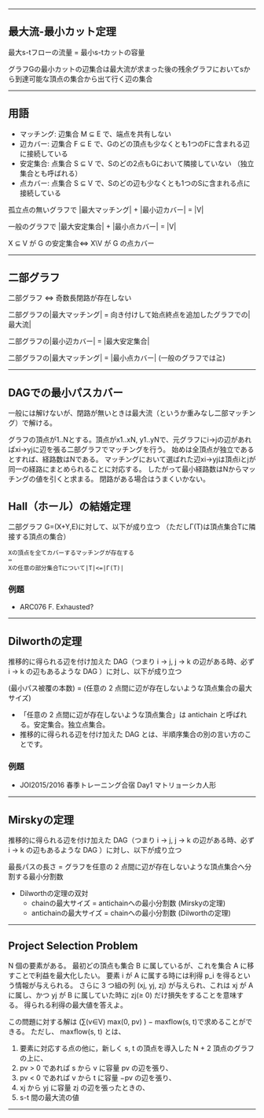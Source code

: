 
--------
## 最大流-最小カット定理

最大s-tフローの流量 = 最小s-tカットの容量

グラフGの最小カットの辺集合は最大流が求まった後の残余グラフにおいてsから到達可能な頂点の集合から出て行く辺の集合

--------

## 用語

* マッチング: 辺集合 M ⊆ E で、端点を共有しない 
* 辺カバー: 辺集合 F ⊆ E で、Gのどの頂点も少なくとも1つのFに含まれる辺に接続している 
* 安定集合: 点集合 S ⊆ V で、Sのどの2点もGにおいて隣接していない （独立集合とも呼ばれる）
* 点カバー: 点集合 S ⊆ V で、Sのどの辺も少なくとも1つのSに含まれる点に接続している

孤立点の無いグラフで |最大マッチング| + |最小辺カバー| = |V|

一般のグラフで |最大安定集合| + |最小点カバー| = |V|

X ⊆ V が G の安定集合⇔ X\V が G の点カバー

--------

## 二部グラフ

二部グラフ ⇔ 奇数長閉路が存在しない

二部グラフの|最大マッチング| = 向き付けして始点終点を追加したグラフでの|最大流|

二部グラフの|最小辺カバー| = |最大安定集合|

二部グラフの|最大マッチング| = |最小点カバー| (一般のグラフでは≧)

--------

## DAGでの最小パスカバー

一般には解けないが、閉路が無いときは最大流（というか重みなし二部マッチング）で解ける。

グラフの頂点が1..Nとする。頂点がx1..xN, y1..yNで、元グラフにi->jの辺があればxi->yjに辺を張る二部グラフでマッチングを行う。 始めは全頂点が独立であるとすれば、経路数はNである。 マッチングにおいて選ばれた辺xi->yjは頂点iとjが同一の経路にまとめられることに対応する。 したがって最小経路数はNからマッチングの値を引くと求まる。 閉路がある場合はうまくいかない。 

## Hall（ホール）の結婚定理

二部グラフ G=(X+Y,E)に対して、以下が成り立つ
（ただしΓ(T)は頂点集合Tに隣接する頂点の集合）

    Xの頂点を全てカバーするマッチングが存在する
    ⇔
    Xの任意の部分集合Tについて|T|<=|Γ(T)|

### 例題

* ARC076 F. Exhausted?

--------

## Dilworthの定理

推移的に得られる辺を付け加えた DAG（つまり i → j, j → k の辺がある時、必ず i → k の辺もあるような DAG ）に対し、以下が成り立つ

(最小パス被覆の本数) = (任意の 2 点間に辺が存在しないような頂点集合の最大サイズ)

* 「任意の 2 点間に辺が存在しないような頂点集合」は antichain と呼ばれる。安定集合。独立点集合。
* 推移的に得られる辺を付け加えた DAG とは、半順序集合の別の言い方のことです。

### 例題

* JOI2015/2016 春季トレーニング合宿 Day1 マトリョーシカ人形

--------

## Mirskyの定理

推移的に得られる辺を付け加えた DAG（つまり i → j, j → k の辺がある時、必ず i → k の辺もあるような DAG ）に対し、以下が成り立つ

最長パスの長さ = グラフを任意の 2 点間に辺が存在しないような頂点集合へ分割する最小分割数

* Dilworthの定理の双対
    * chainの最大サイズ = antichainへの最小分割数 (Mirskyの定理) 
    * antichainの最大サイズ = chainへの最小分割数 (Dilworthの定理) 

--------

## Project Selection Problem

N 個の要素がある。
最初どの頂点も集合 B に属しているが、これを集合 A に移すことで利益を最大化したい。
要素 i が A に属する時には利得 p_i を得るという情報が与えられる。
さらに 3 つ組の列 (xj, yj, zj) が与えられ、これは xj が A に属し、かつ yj が B に属していた時に zj(≥ 0) だけ損失をすることを意味する。
得られる利得の最大値を答えよ。

この問題に対する解は (∑(v∈V) max(0, pv) ) − maxflow(s, t)で求めることができる。
ただし、 maxflow(s, t) とは、

1. 要素に対応する点の他に，新しく s, t の頂点を導入した N + 2 頂点のグラフの上に、
2. pv > 0 であれば s から v に容量 pv の辺を張り、
3. pv < 0 であれば v から t に容量 −pv の辺を張り、
4. xj から yj に容量 zj の辺を張ったときの、
5. s-t 間の最大流の値

--------
